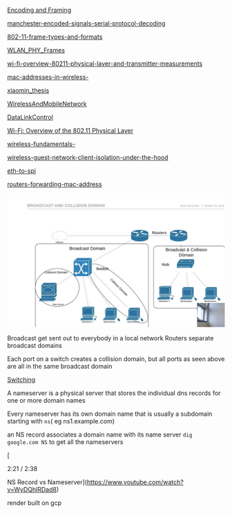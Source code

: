 

[Encoding and Framing](https://intronetworks.cs.luc.edu/1/html/links.html)

[manchester-encoded-signals-serial-protocol-decoding](https://www.picotech.com/library/oscilloscopes/manchester-encoded-signals-serial-protocol-decoding)

[802-11-frame-types-and-formats](https://howiwifi.com/2020/07/13/802-11-frame-types-and-formats/)

[WLAN_PHY_Frames](https://www.sharetechnote.com/html/WLAN_PHY_Frames.html)

[wi-fi-overview-80211-physical-layer-and-transmitter-measurements](https://www.tek.com/en/documents/primer/wi-fi-overview-80211-physical-layer-and-transmitter-measurements)

[mac-addresses-in-wireless-](https://medium.com/@hnasr/mac-addresses-in-wireless-5ed9b83714d0)

[xiaomin_thesis](https://www.hamilton.ie/publications/xiaomin_thesis.pdf)

[WirelessAndMobileNetwork](https://cs.nyu.edu/~jcf/classes/CSCI-GA.2262-001_fa13/slides/session5/WirelessAndMobileNetworks.pdf)

[DataLinkControl](https://cs.nyu.edu/~jcf/classes/CSCI-GA.2262-001_fa13/slides/session4/DataLinkControl.pdf)

[Wi-Fi: Overview of the 802.11 Physical Layer](https://download.tek.com/document/37W-29447-2_LR.pdf)

[wireless-fundamentals-](https://medium.com/@dipakkrdas/wireless-fundamentals-8696671e6f24)

[wireless-guest-network-client-isolation-under-the-hood](https://medium.com/@dipakkrdas/wireless-guest-network-client-isolation-under-the-hood-d0698333cbcc)

[eth-to-spi](https://qdiv.dev/posts/eth-to-spi/)

[routers-forwarding-mac-address](https://www.baeldung.com/cs/routers-forwarding-mac-address)



![alt text](images/image-110.png)

Broadcast get sent out to everybody in a local network
Routers separate broadcast domains

Each port on a switch creates a collision domain, but all ports as seen above are all in the same broadcast domain

[Switching](https://www.youtube.com/watch?v=Fb_0ICvUUfo)


A nameserver is a physical server that stores the individual dns records for one or more domain names

Every nameserver has its own domain name that is usually a subdomain starting with `ns`( eg ns1.example.com)

an NS record associates a domain name with its name server
`dig google.com NS` to get all the nameservers

[


2:21 / 2:38


NS Record vs Nameserver](https://www.youtube.com/watch?v=WyDQhlRDad8)

render built on gcp

